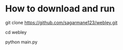 # How to download and run

git clone https://github.com/sagarmane123/webley.git

cd webley

python main.py
